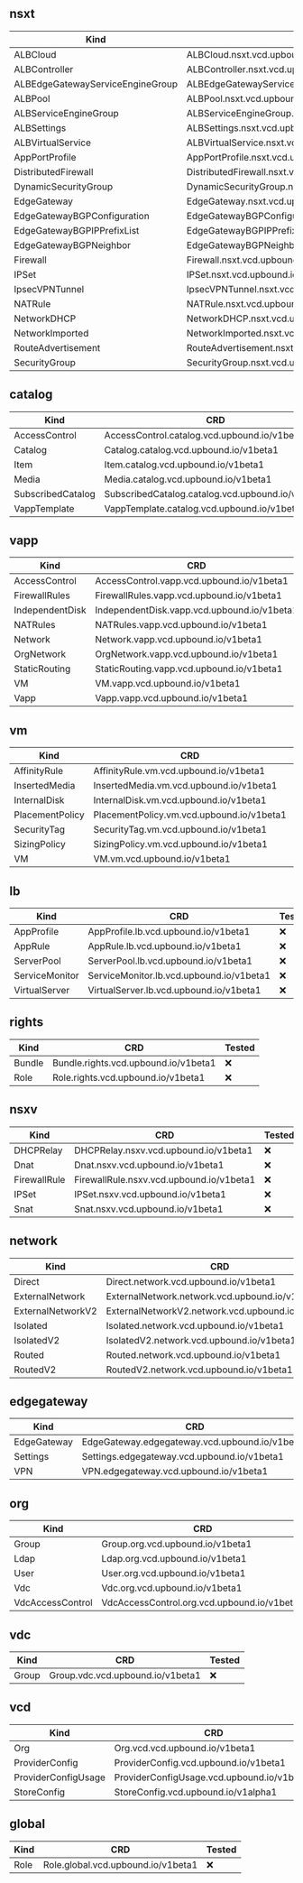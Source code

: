 
## nsxt
|Kind|CRD|Tested|
|---|---|---|
|ALBCloud|ALBCloud.nsxt.vcd.upbound.io/v1beta1|:x:|
|ALBController|ALBController.nsxt.vcd.upbound.io/v1beta1|:x:|
|ALBEdgeGatewayServiceEngineGroup|ALBEdgeGatewayServiceEngineGroup.nsxt.vcd.upbound.io/v1beta1|:x:|
|ALBPool|ALBPool.nsxt.vcd.upbound.io/v1beta1|:x:|
|ALBServiceEngineGroup|ALBServiceEngineGroup.nsxt.vcd.upbound.io/v1beta1|:x:|
|ALBSettings|ALBSettings.nsxt.vcd.upbound.io/v1beta1|:x:|
|ALBVirtualService|ALBVirtualService.nsxt.vcd.upbound.io/v1beta1|:x:|
|AppPortProfile|AppPortProfile.nsxt.vcd.upbound.io/v1beta1|:x:|
|DistributedFirewall|DistributedFirewall.nsxt.vcd.upbound.io/v1beta1|:x:|
|DynamicSecurityGroup|DynamicSecurityGroup.nsxt.vcd.upbound.io/v1beta1|:x:|
|EdgeGateway|EdgeGateway.nsxt.vcd.upbound.io/v1beta1|:x:|
|EdgeGatewayBGPConfiguration|EdgeGatewayBGPConfiguration.nsxt.vcd.upbound.io/v1beta1|:x:|
|EdgeGatewayBGPIPPrefixList|EdgeGatewayBGPIPPrefixList.nsxt.vcd.upbound.io/v1beta1|:x:|
|EdgeGatewayBGPNeighbor|EdgeGatewayBGPNeighbor.nsxt.vcd.upbound.io/v1beta1|:x:|
|Firewall|Firewall.nsxt.vcd.upbound.io/v1beta1|:x:|
|IPSet|IPSet.nsxt.vcd.upbound.io/v1beta1|:x:|
|IpsecVPNTunnel|IpsecVPNTunnel.nsxt.vcd.upbound.io/v1beta1|:x:|
|NATRule|NATRule.nsxt.vcd.upbound.io/v1beta1|:x:|
|NetworkDHCP|NetworkDHCP.nsxt.vcd.upbound.io/v1beta1|:x:|
|NetworkImported|NetworkImported.nsxt.vcd.upbound.io/v1beta1|:x:|
|RouteAdvertisement|RouteAdvertisement.nsxt.vcd.upbound.io/v1beta1|:x:|
|SecurityGroup|SecurityGroup.nsxt.vcd.upbound.io/v1beta1|:x:|

## catalog
|Kind|CRD|Tested|
|---|---|---|
|AccessControl|AccessControl.catalog.vcd.upbound.io/v1beta1|:x:|
|Catalog|Catalog.catalog.vcd.upbound.io/v1beta1|:x:|
|Item|Item.catalog.vcd.upbound.io/v1beta1|:x:|
|Media|Media.catalog.vcd.upbound.io/v1beta1|:x:|
|SubscribedCatalog|SubscribedCatalog.catalog.vcd.upbound.io/v1beta1|:x:|
|VappTemplate|VappTemplate.catalog.vcd.upbound.io/v1beta1|:x:|

## vapp
|Kind|CRD|Tested|
|---|---|---|
|AccessControl|AccessControl.vapp.vcd.upbound.io/v1beta1|:x:|
|FirewallRules|FirewallRules.vapp.vcd.upbound.io/v1beta1|:x:|
|IndependentDisk|IndependentDisk.vapp.vcd.upbound.io/v1beta1|:x:|
|NATRules|NATRules.vapp.vcd.upbound.io/v1beta1|:x:|
|Network|Network.vapp.vcd.upbound.io/v1beta1|:x:|
|OrgNetwork|OrgNetwork.vapp.vcd.upbound.io/v1beta1|:x:|
|StaticRouting|StaticRouting.vapp.vcd.upbound.io/v1beta1|:x:|
|VM|VM.vapp.vcd.upbound.io/v1beta1|:x:|
|Vapp|Vapp.vapp.vcd.upbound.io/v1beta1|:x:|

## vm
|Kind|CRD|Tested|
|---|---|---|
|AffinityRule|AffinityRule.vm.vcd.upbound.io/v1beta1|:x:|
|InsertedMedia|InsertedMedia.vm.vcd.upbound.io/v1beta1|:x:|
|InternalDisk|InternalDisk.vm.vcd.upbound.io/v1beta1|:x:|
|PlacementPolicy|PlacementPolicy.vm.vcd.upbound.io/v1beta1|:x:|
|SecurityTag|SecurityTag.vm.vcd.upbound.io/v1beta1|:x:|
|SizingPolicy|SizingPolicy.vm.vcd.upbound.io/v1beta1|:x:|
|VM|VM.vm.vcd.upbound.io/v1beta1|:x:|

## lb
|Kind|CRD|Tested|
|---|---|---|
|AppProfile|AppProfile.lb.vcd.upbound.io/v1beta1|:x:|
|AppRule|AppRule.lb.vcd.upbound.io/v1beta1|:x:|
|ServerPool|ServerPool.lb.vcd.upbound.io/v1beta1|:x:|
|ServiceMonitor|ServiceMonitor.lb.vcd.upbound.io/v1beta1|:x:|
|VirtualServer|VirtualServer.lb.vcd.upbound.io/v1beta1|:x:|

## rights
|Kind|CRD|Tested|
|---|---|---|
|Bundle|Bundle.rights.vcd.upbound.io/v1beta1|:x:|
|Role|Role.rights.vcd.upbound.io/v1beta1|:x:|

## nsxv
|Kind|CRD|Tested|
|---|---|---|
|DHCPRelay|DHCPRelay.nsxv.vcd.upbound.io/v1beta1|:x:|
|Dnat|Dnat.nsxv.vcd.upbound.io/v1beta1|:x:|
|FirewallRule|FirewallRule.nsxv.vcd.upbound.io/v1beta1|:x:|
|IPSet|IPSet.nsxv.vcd.upbound.io/v1beta1|:x:|
|Snat|Snat.nsxv.vcd.upbound.io/v1beta1|:x:|

## network
|Kind|CRD|Tested|
|---|---|---|
|Direct|Direct.network.vcd.upbound.io/v1beta1|:x:|
|ExternalNetwork|ExternalNetwork.network.vcd.upbound.io/v1beta1|:x:|
|ExternalNetworkV2|ExternalNetworkV2.network.vcd.upbound.io/v1beta1|:x:|
|Isolated|Isolated.network.vcd.upbound.io/v1beta1|:x:|
|IsolatedV2|IsolatedV2.network.vcd.upbound.io/v1beta1|:x:|
|Routed|Routed.network.vcd.upbound.io/v1beta1|:x:|
|RoutedV2|RoutedV2.network.vcd.upbound.io/v1beta1|:x:|

## edgegateway
|Kind|CRD|Tested|
|---|---|---|
|EdgeGateway|EdgeGateway.edgegateway.vcd.upbound.io/v1beta1|:x:|
|Settings|Settings.edgegateway.vcd.upbound.io/v1beta1|:x:|
|VPN|VPN.edgegateway.vcd.upbound.io/v1beta1|:x:|

## org
|Kind|CRD|Tested|
|---|---|---|
|Group|Group.org.vcd.upbound.io/v1beta1|:x:|
|Ldap|Ldap.org.vcd.upbound.io/v1beta1|:x:|
|User|User.org.vcd.upbound.io/v1beta1|:x:|
|Vdc|Vdc.org.vcd.upbound.io/v1beta1|:x:|
|VdcAccessControl|VdcAccessControl.org.vcd.upbound.io/v1beta1|:x:|

## vdc
|Kind|CRD|Tested|
|---|---|---|
|Group|Group.vdc.vcd.upbound.io/v1beta1|:x:|

## vcd
|Kind|CRD|Tested|
|---|---|---|
|Org|Org.vcd.vcd.upbound.io/v1beta1|:x:|
|ProviderConfig|ProviderConfig.vcd.upbound.io/v1beta1|:white_check_mark:|
|ProviderConfigUsage|ProviderConfigUsage.vcd.upbound.io/v1beta1|:x:|
|StoreConfig|StoreConfig.vcd.upbound.io/v1alpha1|:white_check_mark:|

## global
|Kind|CRD|Tested|
|---|---|---|
|Role|Role.global.vcd.upbound.io/v1beta1|:x:|
